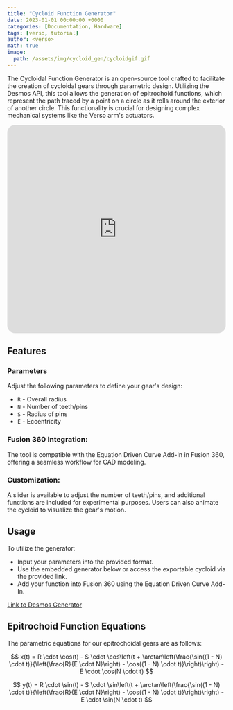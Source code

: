```yaml
---
title: "Cycloid Function Generator"
date: 2023-01-01 00:00:00 +0000
categories: [Documentation, Hardware]
tags: [verso, tutorial]
author: <verso>
math: true
image:
  path: /assets/img/cycloid_gen/cycloidgif.gif
---
```


The Cycloidal Function Generator is an open-source tool crafted to facilitate the creation of cycloidal gears through parametric design. Utilizing the Desmos API, this tool allows the generation of epitrochoid functions, which represent the path traced by a point on a circle as it rolls around the exterior of another circle. This functionality is crucial for designing complex mechanical systems like the Verso arm's actuators.

<iframe style="width: 100%; height: 30rem; border-radius: 18px;" scrolling="no" title="desmos" src="https://codepen.io/nikhil-k-v/embed/YzOyYpx?default-tab=" frameborder="no" loading="lazy" allowtransparency="true" allowfullscreen="true">
  See the Pen <a href="https://codepen.io/nikhil-k-v/pen/YzOyYpx">
  desmos</a> by nv (<a href="https://codepen.io/nikhil-k-v">@nikhil-k-v</a>)
  on <a href="https://codepen.io">CodePen</a>.
</iframe>

## Features

### Parameters

Adjust the following parameters to define your gear's design:

- `R` - Overall radius
- `N` - Number of teeth/pins
- `S` - Radius of pins
- `E` - Eccentricity

### Fusion 360 Integration:

The tool is compatible with the Equation Driven Curve Add-In in Fusion 360, offering a seamless workflow for CAD modeling.

### Customization:

A slider is available to adjust the number of teeth/pins, and additional functions are included for experimental purposes. Users can also animate the cycloid to visualize the gear's motion.

## Usage

To utilize the generator:

- Input your parameters into the provided format.
- Use the embedded generator below or access the exportable cycloid via the provided link.
- Add your function into Fusion 360 using the Equation Driven Curve Add-In.

[Link to Desmos Generator](https://www.desmos.com/calculator/qfcupuubfp)

## Epitrochoid Function Equations

The parametric equations for our epitrochoidal gears are as follows:

$$ x(t) = R \cdot \cos(t) - S \cdot \cos\left(t + \arctan\left(\frac{\sin((1 - N) \cdot t)}{\left(\frac{R}{E \cdot N}\right) - \cos((1 - N) \cdot t)}\right)\right) - E \cdot \cos(N \cdot t) $$

$$ y(t) = R \cdot \sin(t) - S \cdot \sin\left(t + \arctan\left(\frac{\sin((1 - N) \cdot t)}{\left(\frac{R}{E \cdot N}\right) - \cos((1 - N) \cdot t)}\right)\right) - E \cdot \sin(N \cdot t) $$
